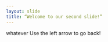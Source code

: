 ```yaml
---
layout: slide
title: “Welcome to our second slide!”
---
```

whatever
Use the left arrow to go back!
